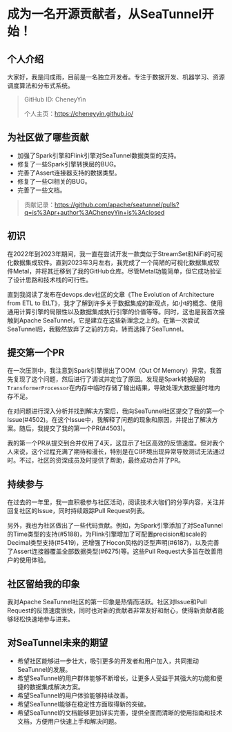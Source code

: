 # 成为一名开源贡献者，从SeaTunnel开始！

## 个人介绍

大家好，我是闫成雨，目前是一名独立开发者。专注于数据开发、机器学习、资源调度算法和分布式系统。

> GitHub ID: CheneyYin
>
> 个人主页：https://cheneyyin.github.io/

## 为社区做了哪些贡献

- 加强了Spark引擎和Flink引擎对SeaTunnel数据类型的支持。
- 修复了一些Spark引擎转换层的BUG。
- 完善了Assert连接器支持的数据类型。
- 修复了一些CI相关的BUG。
- 完善了一些文档。

> 贡献记录：https://github.com/apache/seatunnel/pulls?q=is%3Apr+author%3ACheneyYin+is%3Aclosed

## 初识

在2022年到2023年期间，我一直在尝试开发一款类似于StreamSet和NiFi的可视化数据集成软件。直到2023年3月左右，我完成了一个简陋的可视化数据集成软件Metal，并将其迁移到了我的GitHub仓库。尽管Metal功能简单，但它成功验证了设计思路和技术栈的可行性。

直到我阅读了发布在devops.dev社区的文章《The Evolution of Architecture from ETL to EtLT》，我才了解到许多关于数据集成的新观点，如小t的概念、使用通用计算引擎的局限性以及数据集成执行引擎的价值等等。同时，这也是我首次接触到Apache SeaTunnel，它是建立在这些新理念之上的。在第一次尝试SeaTunnel后，我毅然放弃了之前的方向，转而选择了SeaTunnel。

## 提交第一个PR


在一次压测中，我注意到Spark引擎抛出了OOM（Out Of Memory）异常。我首先复现了这个问题，然后进行了调试并定位了原因。发现是Spark转换层的`TransformerProcessor`在内存中临时存储了输出结果，导致处理大数据量时堆内存不足。

在对问题进行深入分析并找到解决方案后，我向SeaTunnel社区提交了我的第一个Issue(#4502)。在这个Issue中，我解释了问题的现象和原因，并提出了解决方案。随后，我提交了我的第一个PR(#4503)。

我的第一个PR从提交到合并仅用了4天，这显示了社区高效的反馈速度。但对我个人来说，这个过程充满了期待和漫长，特别是在CI环境出现异常导致测试无法通过时。不过，社区的资深成员及时提供了帮助，最终成功合并了PR。

## 持续参与

在过去的一年里，我一直积极参与社区活动，阅读技术大咖们的分享内容，关注并回复社区的Issue，同时持续跟踪Pull Request列表。

另外，我也为社区做出了一些代码贡献。例如，为Spark引擎添加了对SeaTunnel的Time类型的支持(#5188)，为Flink引擎增加了可配置precision和scale的Decimal类型支持(#5419)，还增强了Hocon风格的泛型声明(#6187)，以及完善了Assert连接器覆盖全部数据类型(#6275)等。这些Pull Request大多旨在改善用户的使用体验。

## 社区留给我的印象

我对Apache SeaTunnel社区的第一印象是热情而活跃。社区对Issue和Pull Request的反馈速度很快，同时也对新的贡献者非常友好和耐心，使得新贡献者能够轻松快速地参与进来。

## 对SeaTunnel未来的期望

- 希望社区能够进一步壮大，吸引更多的开发者和用户加入，共同推动SeaTunnel的发展。
- 希望SeaTunnel的用户群体能够不断增长，让更多人受益于其强大的功能和便捷的数据集成解决方案。
- 希望SeaTunnel的用户体验能够持续改善。
- 希望SeaTunnel能够在稳定性方面取得新的突破。
- 希望SeaTunnel的文档能够更加详实完善，提供全面而清晰的使用指南和技术文档，方便用户快速上手和解决问题。
